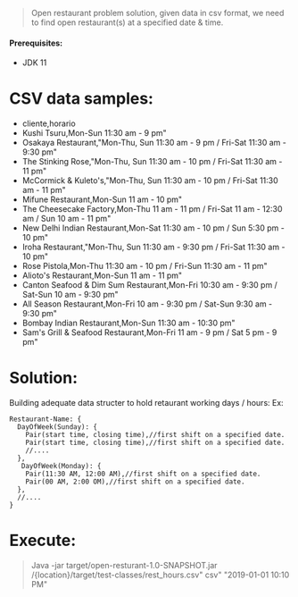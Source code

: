 > Open restaurant problem solution, given data in csv format, we need to find open restaurant(s) at a specified date &amp; time.

#### Prerequisites:
- JDK 11


# CSV data samples:

- cliente,horario
- Kushi Tsuru,Mon-Sun 11:30 am - 9 pm"
- Osakaya Restaurant,"Mon-Thu, Sun 11:30 am - 9 pm  / Fri-Sat 11:30 am - 9:30 pm"
- The Stinking Rose,"Mon-Thu, Sun 11:30 am - 10 pm  / Fri-Sat 11:30 am - 11 pm"
- McCormick & Kuleto's,"Mon-Thu, Sun 11:30 am - 10 pm  / Fri-Sat 11:30 am - 11 pm"
- Mifune Restaurant,Mon-Sun 11 am - 10 pm"
- The Cheesecake Factory,Mon-Thu 11 am - 11 pm  / Fri-Sat 11 am - 12:30 am  / Sun 10 am - 11 pm"
- New Delhi Indian Restaurant,Mon-Sat 11:30 am - 10 pm  / Sun 5:30 pm - 10 pm"
- Iroha Restaurant,"Mon-Thu, Sun 11:30 am - 9:30 pm  / Fri-Sat 11:30 am - 10 pm"
- Rose Pistola,Mon-Thu 11:30 am - 10 pm  / Fri-Sun 11:30 am - 11 pm"
- Alioto's Restaurant,Mon-Sun 11 am - 11 pm"
- Canton Seafood & Dim Sum Restaurant,Mon-Fri 10:30 am - 9:30 pm  / Sat-Sun 10 am - 9:30 pm"
- All Season Restaurant,Mon-Fri 10 am - 9:30 pm  / Sat-Sun 9:30 am - 9:30 pm"
- Bombay Indian Restaurant,Mon-Sun 11:30 am - 10:30 pm"
- Sam's Grill & Seafood Restaurant,Mon-Fri 11 am - 9 pm  / Sat 5 pm - 9 pm"


# Solution:
Building adequate data structer to hold retaurant working days / hours:
Ex:
````
Restaurant-Name: {
  DayOfWeek(Sunday): {
    Pair(start time, closing time),//first shift on a specified date.
    Pair(start time, closing time),//first shift on a specified date.
    //....
  },
   DayOfWeek(Monday): {
    Pair(11:30 AM, 12:00 AM),//first shift on a specified date.
    Pair(00 AM, 2:00 OM),//first shift on a specified date.
  },
  //....
}
````


# Execute:
> Java -jar target/open-resturant-1.0-SNAPSHOT.jar  /{location}/target/test-classes/rest_hours.csv" csv" "2019-01-01 10:10 PM"
